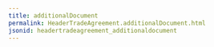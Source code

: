 ```yaml
---
title: additionalDocument
permalink: HeaderTradeAgreement.additionalDocument.html
jsonid: headertradeagreement_additionaldocument
---
```

